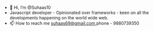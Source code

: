- 👋 Hi, I’m @Suhaas10
- Javascript developer - Opinionated over frameworks - keen on all the developments happening on the world wide web.
- 📫 How to reach me suhaas69@gmail.com,phone - 9880739350

<!---
Suhaas10/Suhaas10 is a ✨ special ✨ repository because its `README.md` (this file) appears on your GitHub profile.
You can click the Preview link to take a look at your changes.
--->
